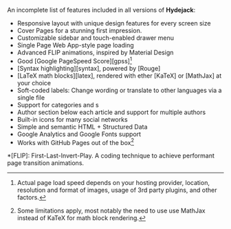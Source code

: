 An incomplete list of features included in all versions of **Hydejack**:

* Responsive layout with unique design features for every screen size
* Cover Pages for a stunning first impression.
* Customizable sidebar and touch-enabled drawer menu
* Single Page Web App-style page loading
* Advanced FLIP animations, inspired by Material Design
* Good [Google PageSpeed Score][gpss][^11]
* [Syntax highlighting][syntax], powered by [Rouge]
* [LaTeX math blocks][latex], rendered with ether [KaTeX] or [MathJax] at your choice
* Soft-coded labels: Change wording or translate to other languages via a single file
* Support for categories and s
* Author section below each article and support for multiple authors
* Built-in icons for many social networks
* Simple and semantic HTML + Structured Data
* Google Analytics and Google Fonts support
* Works with GitHub Pages out of the box[^12]

[^11]: Actual page load speed depends on your hosting provider, location, resolution and format of images, usage of 3rd party plugins, and other factors.

[^12]: Some limitations apply, most notably the need to use use MathJax instead of KaTeX for math block rendering.

*[FLIP]: First-Last-Invert-Play. A coding technique to achieve performant page transition animations.